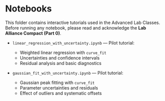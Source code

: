 # Notebooks

This folder contains interactive tutorials used in the Advanced Lab Classes.
Before running any notebook, please read and acknowledge the **Lab Alliance Compact (Part 0)**.

- `linear_regression_with_uncertainty.ipynb` — Pilot tutorial:
  - Weighted linear regression with `curve_fit`
  - Uncertainties and confidence intervals
  - Residual analysis and basic diagnostics

- `gaussian_fit_with_uncertainty.ipynb` — Pilot tutorial:
  - Gaussian peak fitting with `curve_fit`
  - Parameter uncertainties and residuals
  - Effect of outliers and systematic offsets